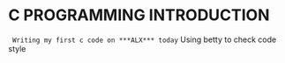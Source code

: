# C PROGRAMMING INTRODUCTION #
``` Writing my first c code on ***ALX*** today```
Using betty to check code style
